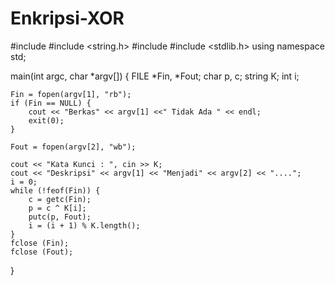 # Enkripsi-XOR
#include <iostream>
#include <string.h>
#include <fstream>
#include <stdlib.h>
using namespace std;

main(int argc, char *argv[])
{
	FILE *Fin, *Fout;
	char p, c;
	string K;
	int i;
	
	Fin = fopen(argv[1], "rb");
	if (Fin == NULL) {
		cout << "Berkas" << argv[1] <<" Tidak Ada " << endl;
		exit(0);
	}
	
	Fout = fopen(argv[2], "wb");
	
	cout << "Kata Kunci : ", cin >> K;
	cout << "Deskripsi" << argv[1] << "Menjadi" << argv[2] << "....";
	i = 0;
	while (!feof(Fin)) {
		c = getc(Fin);
		p = c ^ K[i];
		putc(p, Fout);
		i = (i + 1) % K.length();
	}
	fclose (Fin);
	fclose (Fout);
}
